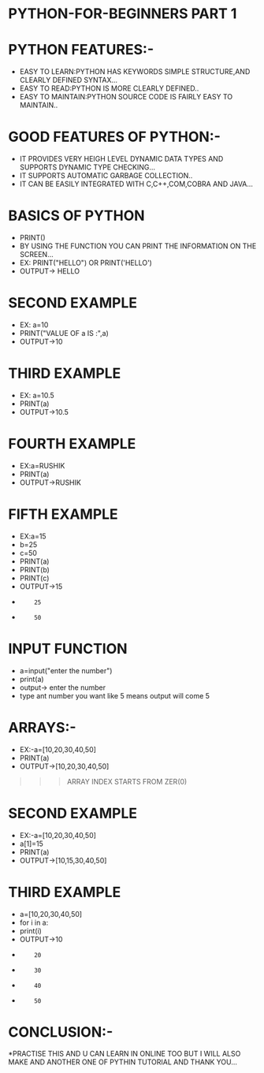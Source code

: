 # PYTHON-FOR-BEGINNERS PART 1

#  PYTHON FEATURES:- 
* EASY TO LEARN:PYTHON HAS KEYWORDS SIMPLE STRUCTURE,AND CLEARLY DEFINED SYNTAX...
* EASY TO READ:PYTHON IS MORE CLEARLY DEFINED..
* EASY TO MAINTAIN:PYTHON SOURCE CODE IS FAIRLY EASY TO MAINTAIN..
# GOOD FEATURES OF PYTHON:-
* IT PROVIDES VERY HEIGH LEVEL DYNAMIC DATA TYPES AND SUPPORTS DYNAMIC TYPE CHECKING...
* IT SUPPORTS AUTOMATIC GARBAGE COLLECTION..
* IT CAN BE EASILY INTEGRATED WITH C,C++,COM,COBRA AND JAVA...
# BASICS OF PYTHON
* PRINT()
* BY USING THE FUNCTION YOU CAN PRINT THE INFORMATION ON THE SCREEN...
* EX: PRINT("HELLO") OR PRINT('HELLO')
* OUTPUT-> HELLO
# SECOND EXAMPLE
* EX: a=10
* PRINT("VALUE OF a IS :",a)
* OUTPUT->10
# THIRD EXAMPLE
* EX: a=10.5
* PRINT(a)
* OUTPUT->10.5
# FOURTH EXAMPLE
* EX:a=RUSHIK
* PRINT(a)
* OUTPUT->RUSHIK
# FIFTH EXAMPLE
* EX:a=15
*    b=25
*    c=50
* PRINT(a)
* PRINT(b)
* PRINT(c)
* OUTPUT->15
*         25
*         50
# INPUT FUNCTION
* a=input("enter the number")
* print(a)
* output-> enter the number
* type ant number you want like 5 means output will come 5
# ARRAYS:-
* EX:-a=[10,20,30,40,50]
* PRINT(a)
* OUTPUT->[10,20,30,40,50]
>>> ARRAY INDEX STARTS FROM ZER(0)
# SECOND EXAMPLE
* EX:-a=[10,20,30,40,50]
* a[1]=15
* PRINT(a)
* OUTPUT->[10,15,30,40,50]
# THIRD EXAMPLE
* a=[10,20,30,40,50]
* for i in a:
* print(i)
* OUTPUT->10
*         20
*         30
*         40
*         50
# CONCLUSION:-
*PRACTISE THIS AND U CAN LEARN IN ONLINE TOO BUT I WILL ALSO MAKE AND ANOTHER ONE OF PYTHIN TUTORIAL AND THANK YOU...
